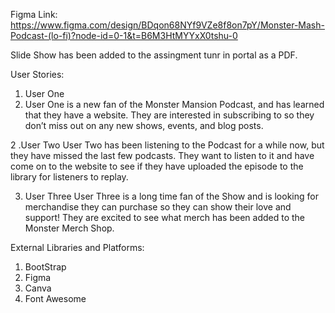 Figma Link:
https://www.figma.com/design/BDqon68NYf9VZe8f8on7pY/Monster-Mash-Podcast-(lo-fi)?node-id=0-1&t=B6M3HtMYYxX0tshu-0

Slide Show has been added to the assingment tunr in portal as a PDF.

User Stories: 

1. User One
2. User One is a new fan of the Monster Mansion Podcast, and has learned that they have a website. They are interested in subscribing to so they don’t miss out on any new shows, events, and blog posts. 

2 .User Two
User Two has been listening to the Podcast for a while now, but they have missed the last few podcasts. They want to listen to it and have come on to the website to see if they have uploaded the episode to the library for listeners to replay.

3. User Three
User Three is a long time fan of the Show and is looking for merchandise they can purchase so they can show their love and support! They are excited to see what merch has been added to the Monster Merch Shop. 


External Libraries and Platforms:
1. BootStrap
2. Figma
3. Canva
4. Font Awesome
